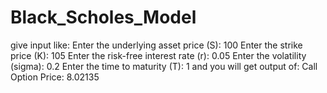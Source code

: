 # Black_Scholes_Model
give input like: Enter the underlying asset price (S): 100 Enter the strike price (K): 105 Enter the risk-free interest rate (r): 0.05 Enter the volatility (sigma): 0.2 Enter the time to maturity (T): 1
and you will get output of: Call Option Price: 8.02135 
